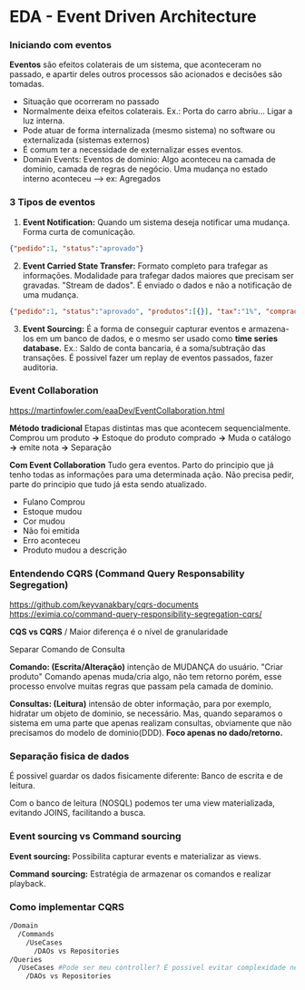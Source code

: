 # EDA - Event Driven Architecture

### Iniciando com eventos

**Eventos** são efeitos colaterais de um sistema, que aconteceram no passado, e apartir deles outros processos são acionados e decisões são tomadas.

- Situação que ocorreram no passado
- Normalmente deixa efeitos colaterais. Ex.: Porta do carro abriu... Ligar a luz interna.
- Pode atuar de forma internalizada (mesmo sistema) no software ou externalizada (sistemas externos)
- É comum ter a necessidade de externalizar esses eventos.
- Domain Events: Eventos de dominio: Algo aconteceu na camada de dominio, camada de regras de negócio. Uma mudança no estado interno aconteceu --> ex: Agregados


### 3 Tipos de eventos

1. **Event Notification:** Quando um sistema deseja notificar uma mudança. Forma curta de comunicação.
```json 
{"pedido":1, "status":"aprovado"}
```
2. **Event Carried State Transfer:** Formato completo para trafegar as informações. Modalidade para trafegar dados maiores que precisam ser gravadas. "Stream de dados". É enviado o dados e não a notificação de uma mudança.
```json
{"pedido":1, "status":"aprovado", "produtos":[{}], "tax":"1%", "comprador":"Robson"}
```
3. **Event Sourcing:** É a forma de conseguir capturar eventos e armazena-los em um banco de dados, e o mesmo ser usado como **time series database.** Ex.: Saldo de conta bancaria, é a soma/subtração das transações. É possivel fazer um replay de eventos passados, fazer auditoria.

### Event Collaboration
https://martinfowler.com/eaaDev/EventCollaboration.html

**Método tradicional**
Etapas distintas mas que acontecem sequencialmente.
Comprou um produto **->** Estoque do produto comprado **->** Muda o catálogo **->** emite nota **->** Separação

**Com Event Collaboration** Tudo gera eventos.
Parto do principio que já tenho todas as informações para uma determinada ação.
Não precisa pedir, parte do principio que tudo já esta sendo atualizado.

- Fulano Comprou
- Estoque mudou
- Cor mudou
- Não foi emitida
- Erro aconteceu
- Produto mudou a descrição

### Entendendo CQRS (Command Query Responsability Segregation)

https://github.com/keyvanakbary/cqrs-documents
https://eximia.co/command-query-responsibility-segregation-cqrs/

**CQS vs CQRS** / Maior diferença é o nível de granularidade

Separar Comando de Consulta

**Comando: (Escrita/Alteração)** intenção de MUDANÇA do usuário. "Criar produto"
Comando apenas muda/cria algo, não tem retorno porém, esse processo envolve muitas regras que passam pela camada de dominio.

**Consultas: (Leitura)** intensão de obter informação, para por exemplo, hidratar um objeto de dominio, se necessário. Mas, quando separamos o sistema em uma parte que apenas realizam consultas, obviamente que não precisamos do modelo de dominio(DDD). **Foco apenas no dado/retorno.**

### Separação fisica de dados

É possivel guardar os dados fisicamente diferente: Banco de escrita e de leitura.

Com o banco de leitura (NOSQL) podemos ter uma view materializada, evitando JOINS, facilitando a busca.

### Event sourcing vs Command sourcing

**Event sourcing:** Possibilita capturar events e materializar as views.

**Command sourcing:** Estratégia de armazenar os comandos e realizar playback.

### Como implementar CQRS

```bash
/Domain
  /Commands
    /UseCases
      /DAOs vs Repositories
/Queries
  /UseCases #Pode ser meu controller? É possivel evitar complexidade nesse caso?
    /DAOs vs Repositories 
```
